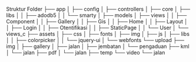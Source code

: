 Struktur Folder
├── app
│   ├── config
│   ├── controllers
│   ├── core
│   ├── libs
│   │   ├── adodb5
│   │   └── smarty
│   ├── models
│   ├── views
│   │   ├── Component
│   │   ├── Gallery
│   │   ├── Gis
│   │   ├── Home
│   │   ├── Layout
│   │   ├── Login
│   │   ├── Otentifikasi
│   │   ├── StaticPage
│   │   └── User
│   └── views_c
├── assets
│   ├── css
│   ├── fonts
│   ├── img
│   ├── js
│   ├── libs
│   │   ├── colorpicker
│   │   └── jquery-ui
│   └── webfonts
└── upload
    ├── img
    │   ├── gallery
    │   ├── jalan
    │   ├── jembatan
    │   └── pengaduan
    ├── kml
    │   └── jalan
    ├── pdf
    │   └── jalan
    ├── temp
    └── video
        └── jalan
